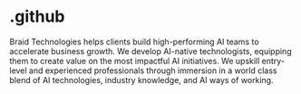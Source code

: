 # .github
Braid Technologies helps clients build high-performing AI teams to accelerate business growth. We develop AI-native technologists, equipping them to create value on the most impactful AI initiatives. We upskill entry-level and experienced professionals through immersion in a world class blend of AI technologies, industry knowledge, and AI ways of working.
